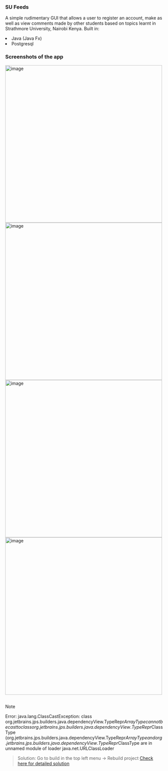 <h3>SU Feeds</h3>

A simple rudimentary GUI that allows a user to register an account, make as well as view comments made by other students based on topics learnt in Strathmore University, Nairobi Kenya.
Built in:

<li>Java (Java Fx)</li>
<li>Postgresql</li>



<h3>Screenshots of the app</h3>


<img width="500" alt="image" src="https://github.com/user-attachments/assets/c856abc5-efd2-427f-bb48-792655e4d1e4">
<img width="500" alt="image" src="https://github.com/user-attachments/assets/70f36cec-b078-43fe-b7c9-f5e2ccf9aac0">
<img width="500" alt="image" src="https://github.com/user-attachments/assets/40cd1ab2-6eaf-485a-9d4f-6973dd3e6028">
<img width="500" alt="image" src="https://github.com/user-attachments/assets/d3af0b86-3f33-4bcb-8f99-4b2c0425efa6">



##

> [!NOTE]
Error: java.lang.ClassCastException: class org.jetbrains.jps.builders.java.dependencyView.TypeRepr$ArrayType cannot be cast to class org.jetbrains.jps.builders.java.dependencyView.TypeRepr$ClassType (org.jetbrains.jps.builders.java.dependencyView.TypeRepr$ArrayType and org.jetbrains.jps.builders.java.dependencyView.TypeRepr$ClassType are in unnamed module of loader java.net.URLClassLoader
> 
> Solution: Go to build in the top left menu -> Rebuild project
[Check here for detailed solution](https://youtrack.jetbrains.com/issue/SCL-9839/java.lang.ClassCastException-org.jetbrains.jps.builders.java.dependencyView.TypeReprArrayType-cannot-be-cast-to)
